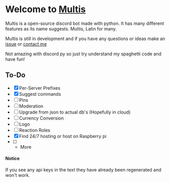 # Welcome to <ins>Multis</ins>
Multis is a open-source discord bot made with python. It has many different features as its name suggests. Multis, Latin for many.

Multis is still in development and if you have any questions or ideas make an [issue](https://github.com/DevFlock/Multis/issues/new) or [contact me](https://flock.cf/ContactMe)

Not amazing with discord py so just try understand my spaghetti code and have fun!

## To-Do

 - [x] Per-Server Prefixes
 - [x] Suggest commands
 - [ ] Pins
 - [ ] Moderation
 - [ ] Upgrade from json to actual db's (Hopefully in cloud)
 - [ ] Currency Conversion
 - [ ] Logo
 - [ ] Reaction Roles
 - [x] Find 24/7 hosting or host on Raspberry pi
 - [ ] + More

#### Notice
If you see any api keys in the text they have already been regenerated and won't work.

